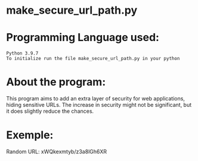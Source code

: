 # make_secure_url_path.py

# Programming Language used:

    Python 3.9.7
    To initialize run the file make_secure_url_path.py in your python

# About the program:

  This program aims to add an extra layer of security for web applications, hiding sensitive URLs. The increase in security might not be significant, but it does slightly reduce the chances.

# Exemple:

Random URL: xWQkexmtyb/z3a8lGh6XR
